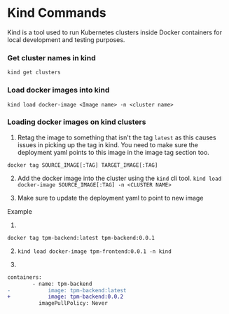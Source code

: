 # Kind Commands

Kind is a tool used to run Kubernetes clusters inside Docker containers for local development and testing purposes.

### Get cluster names in kind

`kind get clusters`

### Load docker images into kind

`kind load docker-image <Image name> -n <cluster name>`

### Loading docker images on kind clusters

1. Retag the image to something that isn't the tag `latest` as this causes issues in picking up the tag in kind. You need to make sure the deployment yaml points to this image in the image tag section too.

`docker tag SOURCE_IMAGE[:TAG] TARGET_IMAGE[:TAG]`

2. Add the docker image into the cluster using the `kind` cli tool.
   `kind load docker-image SOURCE_IMAGE[:TAG] -n <CLUSTER NAME>`

3. Make sure to update the deployment yaml to point to new image

Example

1.

`docker tag tpm-backend:latest tpm-backend:0.0.1`

2.  `kind load docker-image tpm-frontend:0.0.1 -n kind`

3. 

```diff
containers:
        - name: tpm-backend
-            image: tpm-backend:latest
+            image: tpm-backend:0.0.2
          imagePullPolicy: Never
```
